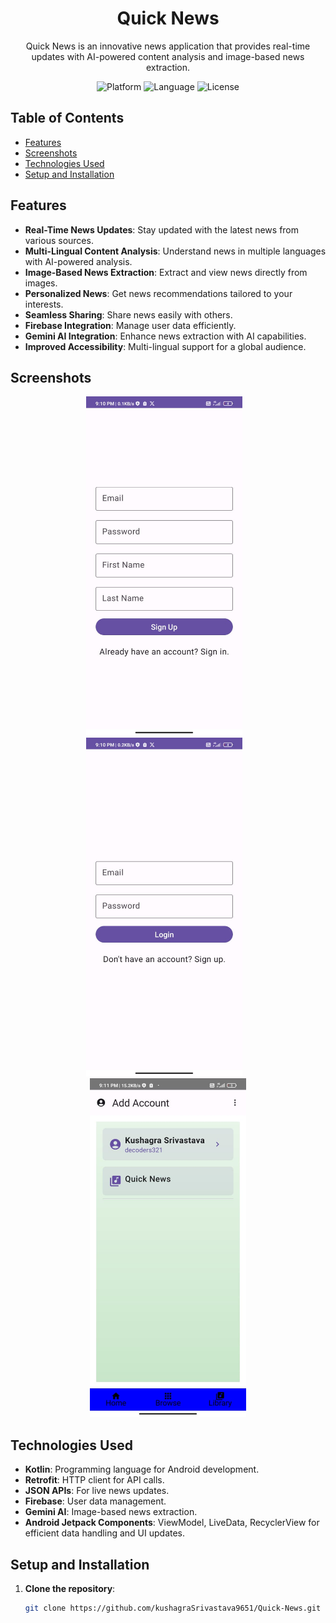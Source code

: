 <!-- Project Title -->
<h1 align="center">Quick News</h1>

<!-- Project Description -->
<p align="center">Quick News is an innovative news application that provides real-time updates with AI-powered content analysis and image-based news extraction.</p>

<!-- Badges -->
<p align="center">
  <img src="https://img.shields.io/badge/Platform-Android-brightgreen" alt="Platform">
  <img src="https://img.shields.io/badge/Language-Kotlin-orange" alt="Language">
  <img src="https://img.shields.io/badge/License-MIT-blue" alt="License">
</p>

<!-- Table of Contents -->
## Table of Contents

- [Features](#features)
- [Screenshots](#screenshots)
- [Technologies Used](#technologies-used)
- [Setup and Installation](#setup-and-installation)

<!-- Features -->
## Features

- **Real-Time News Updates**: Stay updated with the latest news from various sources.
- **Multi-Lingual Content Analysis**: Understand news in multiple languages with AI-powered analysis.
- **Image-Based News Extraction**: Extract and view news directly from images.
- **Personalized News**: Get news recommendations tailored to your interests.
- **Seamless Sharing**: Share news easily with others.
- **Firebase Integration**: Manage user data efficiently.
- **Gemini AI Integration**: Enhance news extraction with AI capabilities.
- **Improved Accessibility**: Multi-lingual support for a global audience.

<!-- Screenshots -->
## Screenshots

<p align="center">
  <img src="WhatsApp Image 2024-07-12 at 21.14.52.jpeg" alt="Login Screen" width="250">
  &nbsp;&nbsp;
  <img src="WhatsApp Image 2024-07-12 at 21.14.53.jpeg" alt="SignUp Screen" width="250">
  &nbsp;&nbsp;
  <img src="WhatsApp Image 2024-07-12 at 21.14.53 (1).jpeg" alt="Add Account" width="250">
</p>

 
<!-- Technologies Used -->
## Technologies Used

- **Kotlin**: Programming language for Android development.
- **Retrofit**: HTTP client for API calls.
- **JSON APIs**: For live news updates.
- **Firebase**: User data management.
- **Gemini AI**: Image-based news extraction.
- **Android Jetpack Components**: ViewModel, LiveData, RecyclerView for efficient data handling and UI updates.

<!-- Setup and Installation -->
## Setup and Installation

1. **Clone the repository**:
   ```bash
   git clone https://github.com/kushagraSrivastava9651/Quick-News.git

